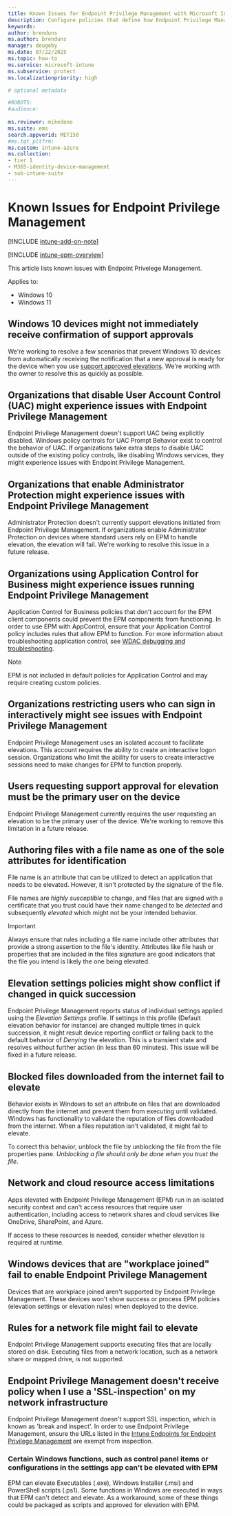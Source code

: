 ```yaml
---
title: Known Issues for Endpoint Privilege Management with Microsoft Intune
description: Configure policies that define how Endpoint Privilege Management functions in your tenant, and behaviors when elevating files to run in administrative context.
keywords:
author: brenduns
ms.author: brenduns
manager: dougeby
ms.date: 07/22/2025
ms.topic: how-to
ms.service: microsoft-intune
ms.subservice: protect
ms.localizationpriority: high

# optional metadata

#ROBOTS:
#audience:
 
ms.reviewer: mikedano
ms.suite: ems
search.appverid: MET150
#ms.tgt_pltfrm:
ms.custom: intune-azure
ms.collection:
- tier 1
- M365-identity-device-management
- sub-intune-suite
---
```


# Known Issues for Endpoint Privilege Management

[!INCLUDE [intune-add-on-note](../includes/intune-add-on-note.md)]

[!INCLUDE [intune-epm-overview](includes/intune-epm-overview.md)]

This article lists known issues with Endpoint Privelege Management.

Applies to:

- Windows 10
- Windows 11

## Windows 10 devices might not immediately receive confirmation of support approvals

We're working to resolve a few scenarios that prevent Windows 10 devices from automatically receiving the notification that a new approval is ready for the device when you use [support approved elevations](../protect/epm-support-approved.md#about-support-approved-elevations). We're working with the owner to resolve this as quickly as possible.

## Organizations that disable User Account Control (UAC) might experience issues with Endpoint Privilege Management

Endpoint Privilege Management doesn't support UAC being explicitly disabled. Windows policy controls for UAC Prompt Behavior exist to control the behavior of UAC. If organizations take extra steps to disable UAC outside of the existing policy controls, like disabling Windows services, they might experience issues with Endpoint Privilege Management.

## Organizations that enable Administrator Protection might experience issues with Endpoint Privilege Management

Administrator Protection doesn't currently support elevations initiated from Endpoint Privilege Management. If organizations enable Administrator Protection on devices where standard users rely on EPM to handle elevation, the elevation will fail. We're working to resolve this issue in a future release.

## Organizations using Application Control for Business might experience issues running Endpoint Privilege Management

Application Control for Business policies that don't account for the EPM client components could prevent the EPM components from functioning. In order to use EPM with AppControl, ensure that your Application Control policy includes rules that allow EPM to function. For more information about troubleshooting application control, see [WDAC debugging and troubleshooting](/windows/security/application-security/application-control/windows-defender-application-control/operations/wdac-debugging-and-troubleshooting).

> [!Note]
> EPM is not included in default policies for Application Control and may require creating custom policies.

## Organizations restricting users who can sign in interactively might see issues with Endpoint Privilege Management

Endpoint Privilege Management uses an isolated account to facilitate elevations. This account requires the ability to create an interactive logon session. Organizations who limit the ability for users to create interactive sessions need to make changes for EPM to function properly.

## Users requesting support approval for elevation must be the primary user on the device

Endpoint Privilege Management currently requires the user requesting an elevation to be the primary user of the device. We're working to remove this limitation in a future release.

## Authoring files with a file name as one of the sole attributes for identification

File name is an attribute that can be utilized to detect an application that needs to be elevated. However, it isn't protected by the signature of the file.

File names are *highly susceptible* to change, and files that are signed with a certificate that you trust could have their name changed to be *detected* and subsequently *elevated* which might not be your intended behavior.

> [!IMPORTANT]
> Always ensure that rules including a file name include other attributes that provide a strong assertion to the file's identity. Attributes like file hash or properties that are included in the files signature are good indicators that the file you intend is likely the one being elevated.

## Elevation settings policies might show conflict if changed in quick succession

Endpoint Privilege Management reports status of individual settings applied using the *Elevation Settings* profile. If settings in this profile (Default elevation behavior for instance) are changed multiple times in quick succession, it might result device reporting conflict or falling back to the default behavior of *Denying* the elevation. This is a transient state and resolves without further action (in less than 60 minutes). This issue will be fixed in a future release.

## Blocked files downloaded from the internet fail to elevate

Behavior exists in Windows to set an attribute on files that are downloaded directly from the internet and prevent them from executing until validated. Windows has functionality to validate the reputation of files downloaded from the internet. When a files reputation isn't validated, it might fail to elevate.

To correct this behavior, unblock the file by unblocking the file from the file properties pane. *Unblocking a file should only be done when you trust the file*.

## Network and cloud resource access limitations

Apps elevated with Endpoint Privilege Management (EPM) run in an isolated security context and can't access resources that require user authentication, including access to network shares and cloud services like OneDrive, SharePoint, and Azure.

If access to these resources is needed, consider whether elevation is required at runtime.

## Windows devices that are "workplace joined" fail to enable Endpoint Privilege Management

Devices that are workplace joined aren't supported by Endpoint Privilege Management. These devices won't show success or process EPM policies (elevation settings or elevation rules) when deployed to the device.

## Rules for a network file might fail to elevate

Endpoint Privilege Management supports executing files that are locally stored on disk. Executing files from a network location, such as a network share or mapped drive, is not supported.

## Endpoint Privilege Management doesn't receive policy when I use a 'SSL-inspection' on my network infrastructure

Endpoint Privilege Management doesn't support SSL inspection, which is known as 'break and inspect'. In order to use Endpoint Privilege Management, ensure the URLs listed in the [Intune Endpoints for Endpoint Privilege Management](../fundamentals/intune-endpoints.md#microsoft-intune-endpoint-privilege-management) are exempt from inspection.

### Certain Windows functions, such as control panel items or configurations in the settings app can't be elevated with EPM

EPM can elevate Executables (.exe), Windows Installer (.msi) and PowerShell scripts (.ps1). Some functions in Windows are executed in ways that EPM can't detect and elevate. As a workaround, some of these things could be packaged as scripts and approved for elevation with EPM.